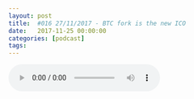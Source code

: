 ```yaml
---
layout: post
title:  #016 27/11/2017 - BTC fork is the new ICO
date:   2017-11-25 00:00:00
categories: [podcast]
tags:
---
```

<audio src='http://feeds.soundcloud.com/stream/361400153-la-bulle-crypto-016-27112017-btc-fork-is-the-new-ico.mp3' auto-play='false' controls='true' />

#016 27/11/2017 - BTC fork is the new ICO
Des questions à propos de l’épisode ? On a dit une bêtise ? Envie de partager et d’échanger ?
Rejoins nous sur notre communauté Telegram (https://t.me/joinchat/BPCby0LDFPYTUhYNDlILVg) ou par Twitter @labullecrypto.

Twitter twitter.com/labullecrypto 
RSS feeds.feedburner.com/labullecrypto
Telegram t.me/joinchat/BPCby0LDFPYTUhYNDlILVg
Soundcloud @la-bulle-crypto
iTunes itunes.apple.com/fr/podcast/la-bulle/id1281121446

Bitcoin Diamond
http://bitcoinist.com/another-bitcoin-diamond-launches/ 

Le premier fond mutuel des crypto monnaies a été créé en Europe par la firme TOBAM
http://bitcoinist.com/europe-is-launching-its-first-ever-bitcoin-mutual-fund/ 

Législation, petit tour de table
https://news.bitcoin.com/regulatory-round-up-south-korea-says-laissez-faire-zimbabwe-dislikes-and-singapore-to-regulate/
https://www.financemagnates.com/cryptocurrency/news/exclusive-isa-considering-regulating-icos-complete-ban-option/ 

Le socio-trading arrive dans la cryptomonnaie
https://coinidol.com/covesting-opens-crowdsale/ 

CryptoTraders: STEEM sur Coinrails le 29/11

Ce que dit Twitter: Blocktix
https://blocktix.io/

Soutenez le podcast:
BTC: 1F8mSBpdVSYbW7S5w5zaFRtPkJGAjneFVN
LTC: LgKsmiwozmhH4XixzP9iUzHR3DBGtCuo7F
ETH (et autres tokens): 0xe390d66441D0144fd54bd82Bff96B94E7620196f 

Intro/outro music: Cash Rules by Ari de Niro is licensed under a Attribution-NonCommercial 3.0 International License.

La Bulle Crypto est un podcast purement information à propos de l’univers des crypto monnaies. Toutes les information fournies durant cette épisode NE SONT PAS À PRENDRE COMME DES CONSEIL D’INVESTISSEMENT. La Bulle Crypto ne fournit pas de conseils d'investissement.
